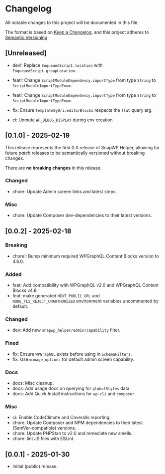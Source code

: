 # Changelog
All notable changes to this project will be documented in this file.

The format is based on [Keep a Changelog](https://keepachangelog.com/en/1.1.0/),
and this project adheres to [Semantic Versioning](./README.md#updating-and-versioning).

## [Unreleased]
- dev!: Replace `EnqueuedScript.location` with `EnqueuedScript.groupLocation`.

- feat!: Change `ScriptModuleDependency.importType` from type `String` to `ScriptModuleImportTypeEnum`.

- feat!: Change `ScriptModuleDependency.importType` from type `String` to `ScriptModuleImportTypeEnum`.
- fix: Ensure `templateByUri.editorBlocks` respects the `flat` query arg.
- ci: Unmute `WP_DEBUG_DISPLAY` during env creation

## [0.1.0] - 2025-02-19

This release represents the first 0.X release of SnapWP Helper, allowing for future _patch_ releases to be semantically versioned without breaking changes.

There are **no breaking changes** in this release.

### Changed
- chore: Update Admin screen links and latest steps.

### Misc
- chore: Update Composer dev-dependencies to their latest versions.

## [0.0.2] - 2025-02-18

### Breaking
- chore!: Bump minimum required WPGraphQL Content Blocks version to 4.6.0.

### Added
- feat: Add compatibility with WPGraphQL v2.0 and WPGraphQL Content Blocks v4.8.
- feat: make generated `NEXT_PUBLIC_URL` and `NODE_TLS_REJECT_UNAUTHORIZED` environment variables uncommented by default.

### Changed
- dev: Add new `snapwp_helper/admin/capability` filter.

### Fixed
- fix: Ensure `WPGraphQL` exists before using in `SchemaFilters`.
- fix: Use `manage_options` for default admin screen capability.

### Docs
- docs: Misc cleanup.
- docs: Add usage docs on querying for `globalStyles` data.
- docs: Add Quick Install instructions for `wp-cli` and `composer`.

### Misc
- ci: Enable CodeClimate and Coveralls reporting.
- chore: Update Composer and NPM dependencies to their latest (SemVer-compatible) versions.
- chore: Update PHPStan to v2.0 and remediate new smells.
- chore: lint JS files with ESLint.

## [0.0.1] - 2025-01-30

- Initial (public) release.
